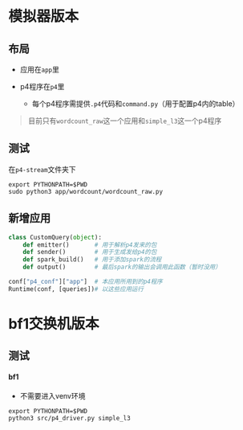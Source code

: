 # 模拟器版本
## 布局

*   应用在`app`里

*   p4程序在`p4`里
    *   每个p4程序需提供`.p4`代码和`command.py`（用于配置p4内的table）

>   目前只有`wordcount_raw`这一个应用和`simple_l3`这一个p4程序



## 测试

在`p4-stream`文件夹下

```shell
export PYTHONPATH=$PWD
sudo python3 app/wordcount/wordcount_raw.py
```

## 新增应用

```python
class CustomQuery(object):
    def emitter() 		# 用于解析p4发来的包
    def sender() 		# 用于生成发给p4的包
    def spark_build() 	# 用于添加spark的流程
    def output()		# 最后spark的输出会调用此函数（暂时没用）

conf["p4_conf"]["app"]  # 本应用所用到的p4程序
Runtime(conf, [queries])# 以这些应用运行
```





# bf1交换机版本

## 测试

#### bf1

*   不需要进入venv环境

```shell
export PYTHONPATH=$PWD
python3 src/p4_driver.py simple_l3
```